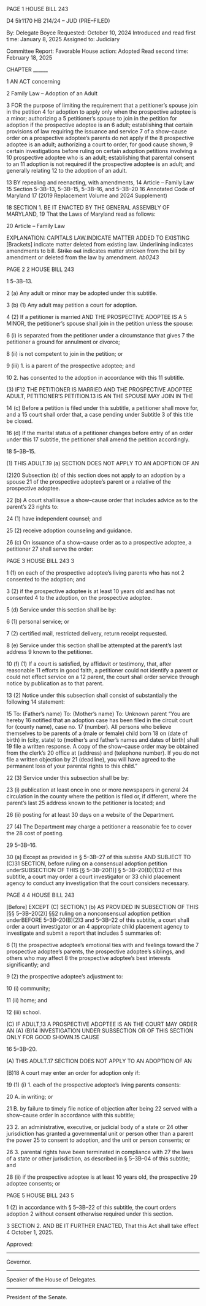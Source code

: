 PAGE 1
HOUSE BILL 243

D4 5lr1170
HB 214/24 – JUD (PRE–FILED)

By: Delegate Boyce
Requested: October 10, 2024
Introduced and read first time: January 8, 2025
Assigned to: Judiciary

Committee Report: Favorable
House action: Adopted
Read second time: February 18, 2025

CHAPTER ______

1 AN ACT concerning

2 Family Law – Adoption of an Adult

3 FOR the purpose of limiting the requirement that a petitioner’s spouse join in the petition
4 for adoption to apply only when the prospective adoptee is a minor; authorizing a
5 petitioner’s spouse to join in the petition for adoption if the prospective adoptee is an
6 adult; establishing that certain provisions of law requiring the issuance and service
7 of a show–cause order on a prospective adoptee’s parents do not apply if the
8 prospective adoptee is an adult; authorizing a court to order, for good cause shown,
9 certain investigations before ruling on certain adoption petitions involving a
10 prospective adoptee who is an adult; establishing that parental consent to an
11 adoption is not required if the prospective adoptee is an adult; and generally relating
12 to the adoption of an adult.

13 BY repealing and reenacting, with amendments,
14 Article – Family Law
15 Section 5–3B–13, 5–3B–15, 5–3B–16, and 5–3B–20
16 Annotated Code of Maryland
17 (2019 Replacement Volume and 2024 Supplement)

18 SECTION 1. BE IT ENACTED BY THE GENERAL ASSEMBLY OF MARYLAND,
19 That the Laws of Maryland read as follows:

20 Article – Family Law

EXPLANATION: CAPITALS LAW.INDICATE MATTER ADDED TO EXISTING
[Brackets] indicate matter deleted from existing law.
Underlining indicates amendments to bill.
~~Strike~~ ~~out~~ indicates matter stricken from the bill by amendment or deleted from the law by
amendment. *hb0243*

PAGE 2
2 HOUSE BILL 243

1 5–3B–13.

2 (a) Any adult or minor may be adopted under this subtitle.

3 (b) (1) Any adult may petition a court for adoption.

4 (2) If a petitioner is married AND THE PROSPECTIVE ADOPTEE IS A
5 MINOR, the petitioner’s spouse shall join in the petition unless the spouse:

6 (i) is separated from the petitioner under a circumstance that gives
7 the petitioner a ground for annulment or divorce;

8 (ii) is not competent to join in the petition; or

9 (iii) 1. is a parent of the prospective adoptee; and

10 2. has consented to the adoption in accordance with this
11 subtitle.

(3) IF12 THE PETITIONER IS MARRIED AND THE PROSPECTIVE ADOPTEE
ADULT, PETITIONER’S PETITION.13 IS AN THE SPOUSE MAY JOIN IN THE

14 (c) Before a petition is filed under this subtitle, a petitioner shall move for, and a
15 court shall order that, a case pending under Subtitle 3 of this title be closed.

16 (d) If the marital status of a petitioner changes before entry of an order under this
17 subtitle, the petitioner shall amend the petition accordingly.

18 5–3B–15.

(1) THIS ADULT.19 (a) SECTION DOES NOT APPLY TO AN ADOPTION OF AN

(2)20 Subsection (b) of this section does not apply to an adoption by a spouse
21 of the prospective adoptee’s parent or a relative of the prospective adoptee.

22 (b) A court shall issue a show–cause order that includes advice as to the parent’s
23 rights to:

24 (1) have independent counsel; and

25 (2) receive adoption counseling and guidance.

26 (c) On issuance of a show–cause order as to a prospective adoptee, a petitioner
27 shall serve the order:

PAGE 3
HOUSE BILL 243 3

1 (1) on each of the prospective adoptee’s living parents who has not
2 consented to the adoption; and

3 (2) if the prospective adoptee is at least 10 years old and has not consented
4 to the adoption, on the prospective adoptee.

5 (d) Service under this section shall be by:

6 (1) personal service; or

7 (2) certified mail, restricted delivery, return receipt requested.

8 (e) Service under this section shall be attempted at the parent’s last address
9 known to the petitioner.

10 (f) (1) If a court is satisfied, by affidavit or testimony, that, after reasonable
11 efforts in good faith, a petitioner could not identify a parent or could not effect service on a
12 parent, the court shall order service through notice by publication as to that parent.

13 (2) Notice under this subsection shall consist of substantially the following
14 statement:

15 To: (Father’s name) To: (Mother’s name) To: Unknown parent “You are hereby
16 notified that an adoption case has been filed in the circuit court for (county name), case no.
17 (number). All persons who believe themselves to be parents of a (male or female) child born
18 on (date of birth) in (city, state) to (mother’s and father’s names and dates of birth) shall
19 file a written response. A copy of the show–cause order may be obtained from the clerk’s
20 office at (address) and (telephone number). If you do not file a written objection by
21 (deadline), you will have agreed to the permanent loss of your parental rights to this child.”

22 (3) Service under this subsection shall be by:

23 (i) publication at least once in one or more newspapers in general
24 circulation in the county where the petition is filed or, if different, where the parent’s last
25 address known to the petitioner is located; and

26 (ii) posting for at least 30 days on a website of the Department.

27 (4) The Department may charge a petitioner a reasonable fee to cover the
28 cost of posting.

29 5–3B–16.

30 (a) Except as provided in § 5–3B–27 of this subtitle AND SUBJECT TO
(C)31 SECTION, before ruling on a consensual adoption petition underSUBSECTION OF THIS
[§ 5–3B–20(1)] § 5–3B–20(B)(1)32 of this subtitle, a court may order a court investigator or
33 child placement agency to conduct any investigation that the court considers necessary.

PAGE 4
4 HOUSE BILL 243

[Before] EXCEPT (C) SECTION,1 (b) AS PROVIDED IN SUBSECTION OF THIS
[§§ 5–3B–20(2)] §§2 ruling on a nonconsensual adoption petition underBEFORE
5–3B–20(B)(2)3 and 5–3B–22 of this subtitle, a court shall order a court investigator or an
4 appropriate child placement agency to investigate and submit a report that includes
5 summaries of:

6 (1) the prospective adoptee’s emotional ties with and feelings toward the
7 prospective adoptee’s parents, the prospective adoptee’s siblings, and others who may affect
8 the prospective adoptee’s best interests significantly; and

9 (2) the prospective adoptee’s adjustment to:

10 (i) community;

11 (ii) home; and

12 (iii) school.

(C) IF ADULT,13 A PROSPECTIVE ADOPTEE IS AN THE COURT MAY ORDER AN
(A) (B)14 INVESTIGATION UNDER SUBSECTION OR OF THIS SECTION ONLY FOR GOOD
SHOWN.15 CAUSE

16 5–3B–20.

(A) THIS ADULT.17 SECTION DOES NOT APPLY TO AN ADOPTION OF AN

(B)18 A court may enter an order for adoption only if:

19 (1) (i) 1. each of the prospective adoptee’s living parents consents:

20 A. in writing; or

21 B. by failure to timely file notice of objection after being
22 served with a show–cause order in accordance with this subtitle;

23 2. an administrative, executive, or judicial body of a state or
24 other jurisdiction has granted a governmental unit or person other than a parent the power
25 to consent to adoption, and the unit or person consents; or

26 3. parental rights have been terminated in compliance with
27 the laws of a state or other jurisdiction, as described in § 5–3B–04 of this subtitle; and

28 (ii) if the prospective adoptee is at least 10 years old, the prospective
29 adoptee consents; or

PAGE 5
HOUSE BILL 243 5

1 (2) in accordance with § 5–3B–22 of this subtitle, the court orders adoption
2 without consent otherwise required under this section.

3 SECTION 2. AND BE IT FURTHER ENACTED, That this Act shall take effect
4 October 1, 2025.

Approved:

________________________________________________________________________________
Governor.

________________________________________________________________________________
Speaker of the House of Delegates.

________________________________________________________________________________
President of the Senate.